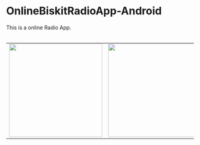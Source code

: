 # OnlineBiskitRadioApp-Android
This is a online Radio App.
</br> </br> 
<table> <tr></tr> <tr> <td><img width="250px" src="https://user-images.githubusercontent.com/87483405/138673166-7c30d328-a0cd-4ed3-902d-b8da7dcc7633.jpg"/></td> <td><img width="250px" src="https://user-images.githubusercontent.com/87483405/138673166-7c30d328-a0cd-4ed3-902d-b8da7dcc7633.jpg"/></td> </tr> </table>
